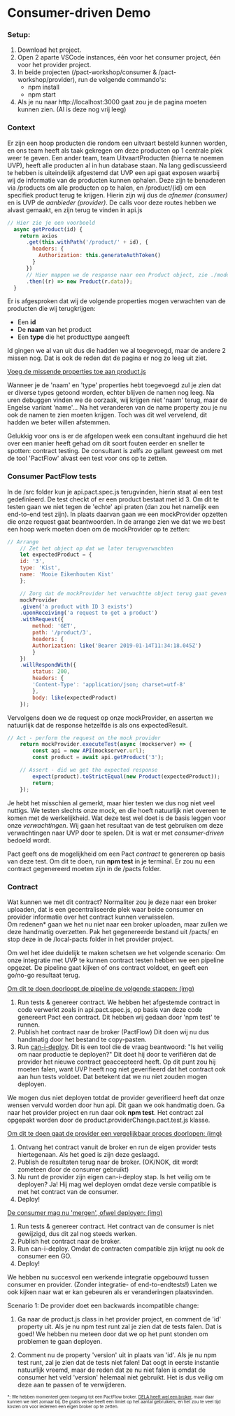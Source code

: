 # Consumer-driven Demo
### Setup:

1. Download het project.
4. Open 2 aparte VSCode instances, één voor het consumer project, één voor het provider project. 
5. In beide projecten (/pact-workshop/consumer & /pact-workshop/provider), run de volgende commando's: 
    - npm install
    - npm start
6. Als je nu naar http://localhost:3000 gaat zou je de pagina moeten kunnen zien. (Al is deze nog vrij leeg)


### Context
Er zijn een hoop producten die rondom een uitvaart besteld kunnen worden, en ons team heeft als taak gekregen om deze producten op 1 centrale plek weer te geven.
Een ander team, team UitvaartProducten (hierna te noemen UVP), heeft alle producten al in hun database staan. Na lang gediscussieerd te hebben is uiteindelijk afgestemd dat UVP een api gaat exposen waarbij wij de informatie van de producten kunnen ophalen. Deze zijn te benaderen via /products om alle producten op te halen, en /product/{id} om een specifiek product terug te krijgen.
Hierin zijn wij dus de <i>afnemer (consumer)</i> en is UVP de <i>aanbieder (provider)</i>.
De calls voor deze routes hebben we alvast gemaakt, en zijn terug te vinden in api.js

```js
// Hier zie je een voorbeeld
  async getProduct(id) {
    return axios
      .get(this.withPath('/product/' + id), {
        headers: {
          Authorization: this.generateAuthToken()
        }
      })
      // Hier mappen we de response naar een Product object, zie ./model/product.js
      .then((r) => new Product(r.data)); 
  }
```

Er is afgesproken dat wij de volgende properties mogen verwachten van de producten die wij terugkrijgen:
- Een <b>id</b>
- De <b>naam</b> van het product
- Een <b>type</b> die het producttype aangeeft

Id gingen we al van uit dus die hadden we al toegevoegd, maar de andere 2 missen nog. Dat is ook de reden dat de pagina er nog zo leeg uit ziet. 

<u>Voeg de missende properties toe aan product.js</u>

Wanneer je de 'naam' en 'type' properties hebt toegevoegd zul je zien dat er diverse types getoond worden, echter blijven de namen nog leeg. 
Na uren debuggen vinden we de oorzaak, wij krijgen niet 'naam' terug, maar de Engelse variant 'name'...
Na het veranderen van de name property zou je nu ook de namen te zien moeten krijgen.
Toch was dit wel vervelend, dit hadden we beter willen afstemmen. 

Gelukkig voor ons is er de afgelopen week een consultant ingehuurd die het over een manier heeft gehad om dit soort fouten eerder en sneller te spotten: contract testing. 
De consultant is zelfs zo gallant geweest om met de tool 'PactFlow' alvast een test voor ons op te zetten. 


### Consumer PactFlow tests
In de /src folder kun je api.pact.spec.js terugvinden, hierin staat al een test gedefinieerd. De test checkt of er een product bestaat met id 3. 
Om dit te testen gaan we niet tegen de 'echte' api praten (dan zou het namelijk een end-to-end test zijn). In plaats daarvan gaan we een mockProvider opzetten die onze request gaat beantwoorden. 
In de arrange zien we dat we we best een hoop werk moeten doen om de mockProvider op te zetten:

```js
// Arrange
    // Zet het object op dat we later terugverwachten
    let expectedProduct = {
    id: '3',
    type: 'Kist',
    name: 'Mooie Eikenhouten Kist'
    };

    // Zorg dat de mockProvider het verwachtte object terug gaat geven wanneer we de request doen
    mockProvider
    .given('a product with ID 3 exists')
    .uponReceiving('a request to get a product')
    .withRequest({
        method: 'GET',
        path: '/product/3',
        headers: {
        Authorization: like('Bearer 2019-01-14T11:34:18.045Z')
        }
    })
    .willRespondWith({
        status: 200,
        headers: {
        'Content-Type': 'application/json; charset=utf-8'
        },
        body: like(expectedProduct)
    });
```
Vervolgens doen we de request op onze mockProvider, en asserten we natuurlijk dat de response hetzelfde is als ons expectedResult. 
```js
// Act - perform the request on the mock provider
    return mockProvider.executeTest(async (mockserver) => {
        const api = new API(mockserver.url);
        const product = await api.getProduct('3');

    // Assert - did we get the expected response
        expect(product).toStrictEqual(new Product(expectedProduct));
        return;
    });
```

Je hebt het misschien al gemerkt, maar hier testen we dus nog niet veel nuttigs. We testen slechts onze mock, en die hoeft natuurlijk niet overeen te komen met de werkelijkheid.
Wat deze test wel doet is de basis leggen voor onze <i>verwachtingen</i>. Wij gaan het resultaat van de test gebruiken om deze verwachtingen naar UVP door te spelen. Dit is wat er met <i>consumer-driven</i> bedoeld wordt.

Pact geeft ons de mogelijkheid om een Pact <i>contract</i> te genereren op basis van deze test. Om dit te doen, run <b>npm test</b> in je terminal. 
Er zou nu een contract gegenereerd moeten zijn in de /pacts folder.


### Contract
Wat kunnen we met dit contract? 
Normaliter zou je deze naar een broker uploaden, dat is een gecentraliseerde plek waar beide consumer en provider informatie over het contract kunnen verwisselen.  
Om redenen* gaan we het nu niet naar een broker uploaden, maar zullen we deze handmatig overzetten. Pak het gegenereerde bestand uit /pacts/ en stop deze in de /local-pacts folder in het provider project. 

Om wel het idee duidelijk te maken schetsen we het volgende scenario:
Om onze integratie met UVP te kunnen contract testen hebben we een pipeline opgezet. De pipeline gaat kijken of ons contract voldoet, en geeft een go/no-go resultaat terug. 

[Om dit te doen doorloopt de pipeline de volgende stappen: (img)](http://localhost:3000/img/1)

1. Run tests & genereer contract.
We hebben het afgestemde contract in code verwerkt zoals in api.pact.spec.js, op basis van deze code genereert Pact een contract. Dit hebben wij gedaan door 'npm test' te runnen. 
2. Publish het contract naar de broker (PactFlow)
Dit doen wij nu dus handmatig door het bestand te copy-pasten. 
3. Run [can-i-deploy](https://docs.pact.io/pact_broker/can_i_deploy).
Dit is een tool die de vraag beantwoord: "Is het veilig om naar productie te deployen?" Dit doet hij door te verifiëren dat de provider het nieuwe contract geaccepteerd heeft.
Op dit punt zou hij moeten falen, want UVP heeft nog niet geverifieerd dat het contract ook aan hun tests voldoet.
Dat betekent dat we nu niet zouden mogen deployen. 

We mogen dus niet deployen totdat de provider geverifieerd heeft dat onze wensen vervuld worden door hun api. 
Dit gaan we ook handmatig doen. Ga naar het provider project en run daar ook <b>npm test</b>. 
Het contract zal opgepakt worden door de product.providerChange.pact.test.js klasse. 

[Om dit te doen gaat de provider een vergelijkbaar proces doorlopen: (img)](http://localhost:3000/img/2)

1. Ontvang het contract vanuit de broker en run de eigen provider tests hiertegenaan. Als het goed is zijn deze geslaagd. 
2. Publish de resultaten terug naar de broker. (OK/NOK, dit wordt zometeen door de consumer gebruikt)
3. Nu runt de provider zijn eigen can-i-deploy stap. Is het veilig om te deployen? Ja! Hij mag wel deployen omdat deze versie compatible is met het contract van de consumer. 
4. Deploy!

[De consumer mag nu 'mergen', ofwel deployen: (img)](http://localhost:3000/img/3)

1. Run tests & genereer contract. 
Het contract van de consumer is niet gewijzigd, dus dit zal nog steeds werken.
2. Publish het contract naar de broker. 
3. Run can-i-deploy. 
Omdat de contracten compatible zijn krijgt nu ook de consumer een GO.
4. Deploy!

We hebben nu succesvol een werkende integratie opgebouwd tussen consumer en provider. (Zonder integratie- of end-to-endtests!)
Laten we ook kijken naar wat er kan gebeuren als er veranderingen plaatsvinden. 

Scenario 1: De provider doet een backwards incompatible change:
1. Ga naar de product.js class in het provider project, en comment de 'id' property uit. Als je nu npm test runt zal je zien dat de tests falen.
Dat is goed! We hebben nu meteen door dat we op het punt stonden om problemen te gaan deployen. 

2. Comment nu de property 'version' uit in plaats van 'id'. Als je nu npm test runt, zal je zien dat de tests niet falen!
Dat oogt in eerste instantie natuurlijk vreemd, maar de reden dat ze nu niet falen  is omdat de consumer het veld 'version' helemaal niet gebruikt. Het is dus veilig om deze aan te passen of te verwijderen. 





<small><small>*: We hebben momenteel geen toegang tot een PactFlow broker. [DELA heeft wel een broker](https://delagroup.pactflow.io), maar daar kunnen we niet zomaar bij. De gratis versie heeft een limiet op het aantal gebruikers, en het zou te veel tijd kosten om voor iedereen een eigen broker op te zetten.</small></small>
